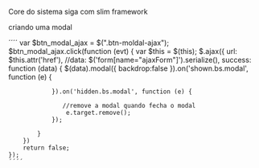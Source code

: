 Core do sistema siga com slim framework


criando uma modal

´´´´
var $btn_modal_ajax = $(".btn-moldal-ajax");
     $btn_modal_ajax.click(function (evt) {
        var $this = $(this);
        $.ajax({
            url: $this.attr('href'),
            //data: $('form[name="ajaxForm"]').serialize(),
            success: function (data) {
                $(data).modal({
                    backdrop:false
                }).on('shown.bs.modal', function (e) {
                       
                }).on('hidden.bs.modal', function (e) {
                   
                   //remove a modal quando fecha o modal
                    e.target.remove();
                });

            }
        })
        return false;
    });
    ´´´´